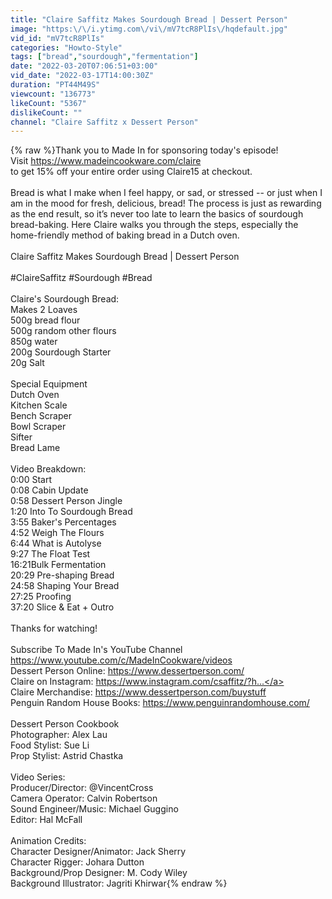 ```yaml
---
title: "Claire Saffitz Makes Sourdough Bread | Dessert Person"
image: "https:\/\/i.ytimg.com\/vi\/mV7tcR8PlIs\/hqdefault.jpg"
vid_id: "mV7tcR8PlIs"
categories: "Howto-Style"
tags: ["bread","sourdough","fermentation"]
date: "2022-03-20T07:06:51+03:00"
vid_date: "2022-03-17T14:00:30Z"
duration: "PT44M49S"
viewcount: "136773"
likeCount: "5367"
dislikeCount: ""
channel: "Claire Saffitz x Dessert Person"
---
```

{% raw %}Thank you to Made In for sponsoring today's episode! <br />Visit <a rel="nofollow" target="blank" href="https://www.madeincookware.com/claire">https://www.madeincookware.com/claire</a><br />to get 15% off your entire order using Claire15 at checkout.<br /><br />Bread is what I make when I feel happy, or sad, or stressed -- or just when I am in the mood for fresh, delicious, bread! The process is just as rewarding as the end result, so it’s never too late to learn the basics of sourdough bread-baking. Here Claire walks you through the steps, especially the home-friendly method of baking bread in a Dutch oven. <br /><br />Claire Saffitz Makes Sourdough Bread | Dessert Person<br /><br />#ClaireSaffitz #Sourdough #Bread<br /><br />Claire's Sourdough Bread:<br />Makes 2 Loaves<br />500g bread flour<br />500g random other flours<br />850g water<br />200g Sourdough Starter<br />20g Salt<br /><br />Special Equipment<br />Dutch Oven<br />Kitchen Scale <br />Bench Scraper <br />Bowl Scraper<br />Sifter<br />Bread Lame<br /><br />Video Breakdown:<br />0:00 Start<br />0:08 Cabin Update<br />0:58 Dessert Person Jingle<br />1:20 Into To Sourdough Bread<br />3:55 Baker's Percentages<br />4:52 Weigh The Flours<br />6:44 What is Autolyse<br />9:27 The Float Test<br />16:21Bulk Fermentation<br />20:29 Pre-shaping Bread<br />24:58 Shaping Your Bread<br />27:25 Proofing<br />37:20 Slice &amp; Eat + Outro<br /><br />Thanks for watching!<br /><br />Subscribe To Made In's YouTube Channel <a rel="nofollow" target="blank" href="https://www.youtube.com/c/MadeInCookware/videos">https://www.youtube.com/c/MadeInCookware/videos</a><br />Dessert Person Online: <a rel="nofollow" target="blank" href="https://www.dessertperson.com/">https://www.dessertperson.com/</a><br />Claire on Instagram: <a rel="nofollow" target="blank" href="https://www.instagram.com/csaffitz/?h...">https://www.instagram.com/csaffitz/?h...</a><br />Claire Merchandise: <a rel="nofollow" target="blank" href="https://www.dessertperson.com/buystuff">https://www.dessertperson.com/buystuff</a><br />Penguin Random House Books: <a rel="nofollow" target="blank" href="https://www.penguinrandomhouse.com/">https://www.penguinrandomhouse.com/</a><br /><br />Dessert Person Cookbook<br />Photographer: Alex Lau<br />Food Stylist: Sue Li<br />Prop Stylist: Astrid Chastka<br /><br />Video Series:<br />Producer/Director: @VincentCross <br />Camera Operator: Calvin Robertson<br />Sound Engineer/Music: Michael Guggino<br />Editor: Hal McFall<br /><br />Animation Credits:<br />Character Designer/Animator: Jack Sherry<br />Character Rigger: Johara Dutton<br />Background/Prop Designer: M. Cody Wiley<br />Background Illustrator: Jagriti Khirwar{% endraw %}
